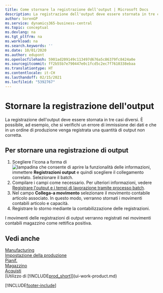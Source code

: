 ```yaml
---
title: Come stornare la registrazione dell'output | Microsoft Docs
description: La registrazione dell'output deve essere stornata in tre casi diversi. È possibile, ad esempio, che si verifichi un errore di immissione dei dati e che in un ordine di produzione venga registrata una quantità di output non corretta.
author: SorenGP
ms.service: dynamics365-business-central
ms.topic: conceptual
ms.devlang: na
ms.tgt_pltfrm: na
ms.workload: na
ms.search.keywords: ''
ms.date: 10/01/2020
ms.author: edupont
ms.openlocfilehash: 5901ad209149c113497d676a5c86379fc8424a0e
ms.sourcegitcommit: ff2b55b7e790447e0c1fcd5c2ec7f7610338ebaa
ms.translationtype: HT
ms.contentlocale: it-CH
ms.lasthandoff: 02/15/2021
ms.locfileid: "5392767"
---
```

# <a name="reverse-output-posting"></a>Stornare la registrazione dell'output
La registrazione dell'output deve essere stornata in tre casi diversi. È possibile, ad esempio, che si verifichi un errore di immissione dei dati e che in un ordine di produzione venga registrata una quantità di output non corretta.  

## <a name="to-reverse-an-output-posting"></a>Per stornare una registrazione di output  
1.  Scegliere l'icona a forma di ![lampadina che consente di aprire la funzionalità delle informazioni](media/ui-search/search_small.png "Informazioni sull'operazione che si desidera eseguire"), immettere **Registrazioni output** e quindi scegliere il collegamento correlato. Selezionare il batch.  
2. Compilare i campi come necessario. Per ulteriori informazioni, vedere [Registrare l'output e i tempi di lavorazione tramite processo batch](production-how-to-post-output-quantity.md).
3.  Nel campo **Collega-a movimento** selezionare il movimento contabile articolo associato. In questo modo, verranno stornati i movimenti contabili articolo e capacità.  
4. Registrare lo storno mediante la contabilizzazione delle registrazioni.  

I movimenti delle registrazioni di output verranno registrati nei movimenti contabili magazzino come rettifica positiva.  

## <a name="see-also"></a>Vedi anche  
 [Manufacturing](production-manage-manufacturing.md)    
 [Impostazione della produzione](production-configure-production-processes.md)  
 [Pianif.](production-planning.md)      
 [Magazzino](inventory-manage-inventory.md)  
 [Acquisti](purchasing-manage-purchasing.md)  
 [Utilizzo di [!INCLUDE[prod_short](includes/prod_short.md)]](ui-work-product.md)  


[!INCLUDE[footer-include](includes/footer-banner.md)]